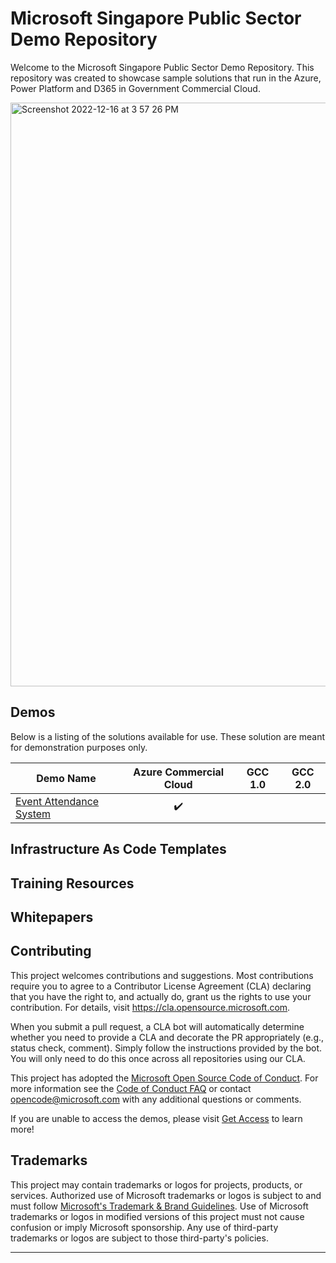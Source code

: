 # Microsoft Singapore Public Sector Demo Repository

Welcome to the Microsoft Singapore Public Sector Demo Repository.  This repository was created to showcase sample solutions that run in the Azure, Power Platform and D365 in Government Commercial Cloud. 

<img width="934" alt="Screenshot 2022-12-16 at 3 57 26 PM" src="https://user-images.githubusercontent.com/4599055/208051829-e3574591-4738-4543-911d-0f420206cbe8.png">

## Demos

Below is a listing of the solutions available for use. These solution are meant for demonstration purposes only. 

| Demo Name | Azure Commercial Cloud | GCC 1.0 | GCC 2.0 |
| --------- | :---: | :----: | :---: |
| [Event Attendance System](https://github.com/microsoftsg/Event-Management-System/) | :heavy_check_mark: | | |

## Infrastructure As Code Templates



## Training Resources



## Whitepapers



## Contributing

This project welcomes contributions and suggestions.  Most contributions require you to agree to a
Contributor License Agreement (CLA) declaring that you have the right to, and actually do, grant us
the rights to use your contribution. For details, visit https://cla.opensource.microsoft.com.

When you submit a pull request, a CLA bot will automatically determine whether you need to provide
a CLA and decorate the PR appropriately (e.g., status check, comment). Simply follow the instructions
provided by the bot. You will only need to do this once across all repositories using our CLA.

This project has adopted the [Microsoft Open Source Code of Conduct](https://opensource.microsoft.com/codeofconduct/).
For more information see the [Code of Conduct FAQ](https://opensource.microsoft.com/codeofconduct/faq/) or
contact [opencode@microsoft.com](mailto:opencode@microsoft.com) with any additional questions or comments.

If you are unable to access the demos, please visit [Get Access](https://forms.office.com/r/wjG4Wg4fuV) to learn more!

## Trademarks

This project may contain trademarks or logos for projects, products, or services. Authorized use of Microsoft 
trademarks or logos is subject to and must follow 
[Microsoft's Trademark & Brand Guidelines](https://www.microsoft.com/en-us/legal/intellectualproperty/trademarks/usage/general).
Use of Microsoft trademarks or logos in modified versions of this project must not cause confusion or imply Microsoft sponsorship.
Any use of third-party trademarks or logos are subject to those third-party's policies.

----
